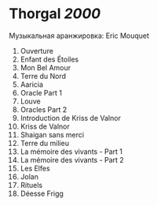 # Thorgal *2000*

Музыкальная аранжировка: Eric Mouquet

1. Ouverture
2. Enfant des Étoiles
3. Mon Bel Amour
4. Terre du Nord
5. Aaricia
6. Oracle Part 1
7. Louve
8. Oracles Part 2
9. Introduction de Kriss de Valnor
10. Kriss de Valnor
11. Shaigan sans merci
12. Terre du milieu
13. La mémoire des vivants - Part 1
14. La mémoire des vivants - Part 2
15. Les Elfes
16. Jolan
17. Rituels
18. Déesse Frigg
